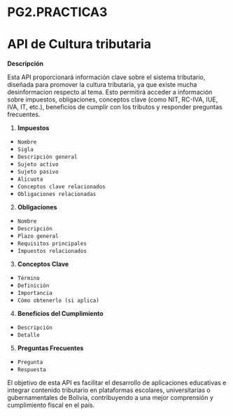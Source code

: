 # PG2.PRACTICA3

# API de Cultura tributaria

**Descripción**

Esta API proporcionará información clave sobre el sistema tributario, diseñada para promover la cultura tributaria, ya que existe mucha desinformacion respecto al tema. Esto permitirá acceder a información sobre impuestos, obligaciones, conceptos clave (como NIT, RC-IVA, IUE, IVA, IT, etc.), beneficios de cumplir con los tributos y responder preguntas frecuentes.

1.  **Impuestos**
  - `Nombre`
  - `Sigla`
  - `Descripción general`
  - `Sujeto activo`
  - `Sujeto pasivo`
  - `Alícuota`
  - `Conceptos clave relacionados`
  - `Obligaciones relacionadas`

2.  **Obligaciones**
  - `Nombre`
  - `Descripción`
  - `Plazo general`
  - `Requisitos principales`
  - `Impuestos relacionados`

3.  **Conceptos Clave**
  - `Término`
  - `Definición`
  - `Importancia`
  - `Cómo obtenerlo (si aplica)`
    
4.  **Beneficios del Cumplimiento**
  - `Descripción`
  - `Detalle`
    
5.  **Preguntas Frecuentes**
  - `Pregunta`
  - `Respuesta`

El objetivo de esta API es facilitar el desarrollo de aplicaciones educativas e integrar contenido tributario en plataformas escolares, universitarias o gubernamentales de Bolivia, contribuyendo a una mejor comprensión y cumplimiento fiscal en el país.